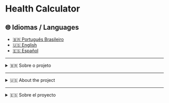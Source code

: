 # Health Calculator

## 🌐 Idiomas / Languages

- [🇧🇷 Português Brasileiro](#pt-br)
- [🇺🇸 English](#english)
- [🇪🇸 Español](#espanol)

---

<details id="pt-br">
<summary>🇧🇷 Sobre o projeto</summary>

## 🇧🇷 PT-BR

Bem-vindo ao projeto **Health Calculator**! Este é um site online de uma única página desenvolvido com o objetivo de aprender sobre web design e ferramentas de desenvolvimento colaborativo, como o GitHub. O site mede o peso, calcula o IMC e a quantidade de água necessária que uma pessoa deve consumir diariamente.

<!-- Restante do conteúdo -->
</details>

---

<details id="english">
<summary>🇺🇸 About the project</summary>

## 🇺🇸 English

Welcome to the **Health Calculator** project! This is a single-page online site developed with the goal of learning about web design and collaborative development tools like GitHub. The site measures the weight, calculates the BMI and the amount of water a person should consume daily.

<!-- Restante do conteúdo -->
</details>

---

<details id="espanol">
<summary>🇪🇸 Sobre el proyecto</summary>

## 🇪🇸 Español

¡Bienvenido al proyecto **Health Calculator**! Este es un sitio web de una sola página desarrollado con el objetivo de aprender sobre diseño web y herramientas de desarrollo colaborativo, como GitHub. El sitio mide el peso, calcula el IMC y la cantidad de agua que una persona debe consumir diariamente.

<!-- Restante do conteúdo -->
</details>
